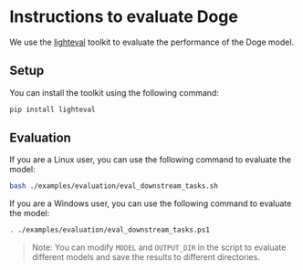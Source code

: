 # Instructions to evaluate Doge

We use the [lighteval](https://github.com/huggingface/lighteval) toolkit to evaluate the performance of the Doge model.

## Setup

You can install the toolkit using the following command:

```bash
pip install lighteval
```

## Evaluation

If you are a Linux user, you can use the following command to evaluate the model:

```bash
bash ./examples/evaluation/eval_downstream_tasks.sh
```

If you are a Windows user, you can use the following command to evaluate the model:

```bash
. ./examples/evaluation/eval_downstream_tasks.ps1
```
> Note: You can modify `MODEL` and `OUTPUT_DIR` in the script to evaluate different models and save the results to different directories.